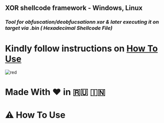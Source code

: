 
## XOR shellcode framework - Windows, Linux


### ***Tool for obfuscation/deobfucsationn xor & later executing it on target via .bin ( Hexadecimal Shellcode File)***

# Kindly follow instructions on [How To Use](https://github.com/vatsalgupta67/Shellzor/blob/main/README.md#warning-how-to-use)

![red](https://github.com/vatsalgupta67/Shellzor/assets/71017420/39bfd156-1d9f-469d-9f7e-e56641375087)

# Made With :heart: in :ru:	:india:	


# :warning: How To Use
